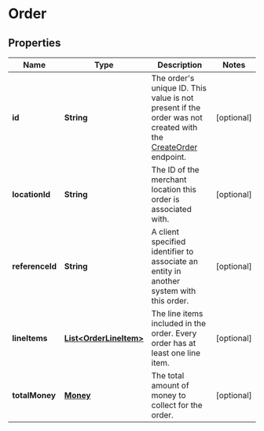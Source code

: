 
# Order

## Properties
Name | Type | Description | Notes
------------ | ------------- | ------------- | -------------
**id** | **String** | The order&#39;s unique ID.  This value is not present if the order was not created with the [CreateOrder](#endpoint-createorder) endpoint. |  [optional]
**locationId** | **String** | The ID of the merchant location this order is associated with. |  [optional]
**referenceId** | **String** | A client specified identifier to associate an entity in another system with this order. |  [optional]
**lineItems** | [**List&lt;OrderLineItem&gt;**](OrderLineItem.md) | The line items included in the order. Every order has at least one line item. |  [optional]
**totalMoney** | [**Money**](Money.md) | The total amount of money to collect for the order. |  [optional]



